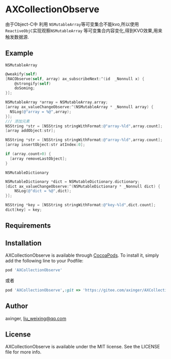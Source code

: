 # AXCollectionObserve

由于Object-C中 利用 `NSMutableArray`等可变集合不能kvo,所以使用`ReactiveObjC`实现观察`NSMutableArray` 等可变集合内容变化,得到KVO效果,用来触发数据源.

## Example

`NSMutableArray`
```objective-c
@weakify(self)
[RACObserve(self, array) ax_subscribeNext:^(id  _Nonnull x) {
    @strongify(self)
    doSoming;
}];
```
```objective-c
NSMutableArray *array = NSMutableArray.array;
[array ax_valueChangeObserve:^(NSMutableArray * _Nonnull array) {
  NSLog(@"array = %@",array);
}];
/// 添加元素
NSString *str = [NSString stringWithFormat:@"array-%ld",array.count];
[array addObject:str];

NSString *str = [NSString stringWithFormat:@"array-%ld",array.count];
[array insertObject:str atIndex:0];

if (array.count>0) {
  [array removeLastObject];
}

```



`NSMutableDictionary`

```objective-c
NSMutableDictionary *dict = NSMutableDictionary.dictionary;
[dict ax_valueChangeObserve:^(NSMutableDictionary * _Nonnull dict) {
	NSLog(@"dict = %@",dict);
}];

NSString *key = [NSString stringWithFormat:@"key-%ld",dict.count];
dict[key] = key;
```



## Requirements

## Installation

AXCollectionObserve is available through [CocoaPods](https://cocoapods.org). To install
it, simply add the following line to your Podfile:

```ruby
pod 'AXCollectionObserve'
```

或者

```ruby
pod 'AXCollectionObserve',:git => 'https://gitee.com/axinger/AXCollectionObserve.git'
```



## Author

axinger, liu_weixing@qq.com

## License

AXCollectionObserve is available under the MIT license. See the LICENSE file for more info.
